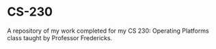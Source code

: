 # CS-230
A repository of my work completed for my CS 230: Operating Platforms class taught by Professor Fredericks.

